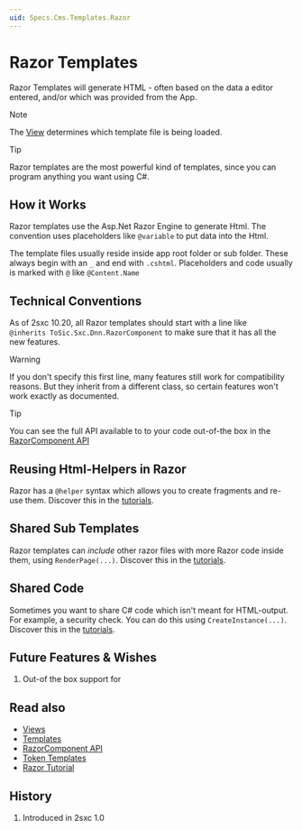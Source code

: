 ```yaml
---
uid: Specs.Cms.Templates.Razor
---
```

# Razor Templates

Razor Templates will generate HTML - often based on the data a editor entered, and/or which was provided from the App.

> [!NOTE]
> The [View](xref:Specs.Cms.Views) determines which template file is being loaded. 

> [!TIP]
> Razor templates are the most powerful kind of templates, since you can program anything you want using C#.

## How it Works

Razor templates use the Asp.Net Razor Engine to generate Html. The convention uses placeholders like `@variable` to put data into the Html. 

The template files usually reside inside app root folder or sub folder. These always begin with an `_` and end with `.cshtml`. 
Placeholders and code usually is marked with `@` like `@Content.Name`

## Technical Conventions

As of 2sxc 10.20, all Razor templates should start with a line like  
`@inherits ToSic.Sxc.Dnn.RazorComponent` 
to make sure that it has all the new features. 

> [!WARNING]
> If you don't specify this first line, many features still work for compatibility reasons. 
> But they inherit from a different class, so certain features won't work exactly as documented. 

> [!TIP]
> You can see the full API available to to your code out-of-the box in the [RazorComponent API](xref:ToSic.Sxc.Dnn.RazorComponent)

## Reusing Html-Helpers in Razor 

Razor has a `@helper` syntax which allows you to create fragments and re-use them. 
Discover this in the [tutorials](https://2sxc.org/dnn-tutorials/en/razor/reuse/home).

## Shared Sub Templates

Razor templates can _include_ other razor files with more Razor code inside them, using `RenderPage(...)`. 
Discover this in the [tutorials](https://2sxc.org/dnn-tutorials/en/razor/reuse/home).

## Shared Code

Sometimes you want to share C# code which isn't meant for HTML-output. For example, a security check. You can do this using `CreateInstance(...)`. 
Discover this in the [tutorials](https://2sxc.org/dnn-tutorials/en/razor/reuse/home).


## Future Features & Wishes

1. Out-of the box support for [](xref:Specs.Cms.Polymorphism)

## Read also

* [Views](xref:Specs.Cms.Views)
* [Templates](xref:Specs.Cms.Templates)
* [RazorComponent API](xref:ToSic.Sxc.Dnn.RazorComponent)
* [Token Templates](xref:Specs.Cms.Templates.Token)
* [Razor Tutorial](https://2sxc.org/dnn-tutorials/en/razor)

## History

1. Introduced in 2sxc 1.0